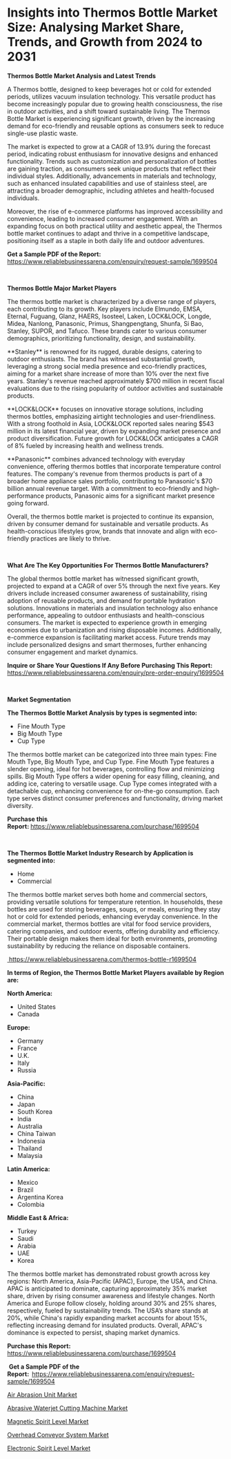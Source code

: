 <p><h1>Insights into Thermos Bottle Market Size: Analysing Market Share, Trends, and Growth from 2024 to 2031</h1></p><p><strong>Thermos Bottle Market Analysis and Latest Trends</strong></p>
<p><p>A Thermos bottle, designed to keep beverages hot or cold for extended periods, utilizes vacuum insulation technology. This versatile product has become increasingly popular due to growing health consciousness, the rise in outdoor activities, and a shift toward sustainable living. The Thermos Bottle Market is experiencing significant growth, driven by the increasing demand for eco-friendly and reusable options as consumers seek to reduce single-use plastic waste.</p><p>The market is expected to grow at a CAGR of 13.9% during the forecast period, indicating robust enthusiasm for innovative designs and enhanced functionality. Trends such as customization and personalization of bottles are gaining traction, as consumers seek unique products that reflect their individual styles. Additionally, advancements in materials and technology, such as enhanced insulated capabilities and use of stainless steel, are attracting a broader demographic, including athletes and health-focused individuals.</p><p>Moreover, the rise of e-commerce platforms has improved accessibility and convenience, leading to increased consumer engagement. With an expanding focus on both practical utility and aesthetic appeal, the Thermos bottle market continues to adapt and thrive in a competitive landscape, positioning itself as a staple in both daily life and outdoor adventures.</p></p>
<p><strong>Get a Sample PDF of the Report:&nbsp;</strong> <a href="https://www.reliablebusinessarena.com/enquiry/request-sample/1699504?utm_campaign=1399&utm_medium=2&utm_source=Github&utm_content=ia&utm_term=20102024&utm_id=thermos-bottle">https://www.reliablebusinessarena.com/enquiry/request-sample/1699504</a></p>
<p>&nbsp;</p>
<p><strong>Thermos Bottle Major Market Players</strong></p>
<p><p>The thermos bottle market is characterized by a diverse range of players, each contributing to its growth. Key players include Elmundo, EMSA, Eternal, Fuguang, Glanz, HAERS, Isosteel, Laken, LOCK&LOCK, Longde, Midea, Nanlong, Panasonic, Primus, Shangpengtang, Shunfa, Si Bao, Stanley, SUPOR, and Tafuco. These brands cater to various consumer demographics, prioritizing functionality, design, and sustainability.</p><p>**Stanley** is renowned for its rugged, durable designs, catering to outdoor enthusiasts. The brand has witnessed substantial growth, leveraging a strong social media presence and eco-friendly practices, aiming for a market share increase of more than 10% over the next five years. Stanley's revenue reached approximately $700 million in recent fiscal evaluations due to the rising popularity of outdoor activities and sustainable products.</p><p>**LOCK&LOCK** focuses on innovative storage solutions, including thermos bottles, emphasizing airtight technologies and user-friendliness. With a strong foothold in Asia, LOCK&LOCK reported sales nearing $543 million in its latest financial year, driven by expanding market presence and product diversification. Future growth for LOCK&LOCK anticipates a CAGR of 8% fueled by increasing health and wellness trends.</p><p>**Panasonic** combines advanced technology with everyday convenience, offering thermos bottles that incorporate temperature control features. The company's revenue from thermos products is part of a broader home appliance sales portfolio, contributing to Panasonic's $70 billion annual revenue target. With a commitment to eco-friendly and high-performance products, Panasonic aims for a significant market presence going forward.</p><p>Overall, the thermos bottle market is projected to continue its expansion, driven by consumer demand for sustainable and versatile products. As health-conscious lifestyles grow, brands that innovate and align with eco-friendly practices are likely to thrive.</p></p>
<p>&nbsp;</p>
<p><strong>What Are The Key Opportunities For Thermos Bottle Manufacturers?</strong></p>
<p><p>The global thermos bottle market has witnessed significant growth, projected to expand at a CAGR of over 5% through the next five years. Key drivers include increased consumer awareness of sustainability, rising adoption of reusable products, and demand for portable hydration solutions. Innovations in materials and insulation technology also enhance performance, appealing to outdoor enthusiasts and health-conscious consumers. The market is expected to experience growth in emerging economies due to urbanization and rising disposable incomes. Additionally, e-commerce expansion is facilitating market access. Future trends may include personalized designs and smart thermoses, further enhancing consumer engagement and market dynamics.</p></p>
<p><strong>Inquire or Share Your Questions If Any Before Purchasing This Report:</strong> <a href="https://www.reliablebusinessarena.com/enquiry/pre-order-enquiry/1699504?utm_campaign=1399&utm_medium=2&utm_source=Github&utm_content=ia&utm_term=20102024&utm_id=thermos-bottle">https://www.reliablebusinessarena.com/enquiry/pre-order-enquiry/1699504</a></p>
<p>&nbsp;</p>
<p><strong>Market Segmentation</strong></p>
<p><strong>The Thermos Bottle Market Analysis by types is segmented into:</strong></p>
<p><ul><li>Fine Mouth Type</li><li>Big Mouth Type</li><li>Cup Type</li></ul></p>
<p><p>The thermos bottle market can be categorized into three main types: Fine Mouth Type, Big Mouth Type, and Cup Type. Fine Mouth Type features a slender opening, ideal for hot beverages, controlling flow and minimizing spills. Big Mouth Type offers a wider opening for easy filling, cleaning, and adding ice, catering to versatile usage. Cup Type comes integrated with a detachable cup, enhancing convenience for on-the-go consumption. Each type serves distinct consumer preferences and functionality, driving market diversity.</p></p>
<p><strong>Purchase this Report:&nbsp;</strong><a href="https://www.reliablebusinessarena.com/purchase/1699504?utm_campaign=1399&utm_medium=2&utm_source=Github&utm_content=ia&utm_term=20102024&utm_id=thermos-bottle">https://www.reliablebusinessarena.com/purchase/1699504</a></p>
<p>&nbsp;</p>
<p><strong>The Thermos Bottle Market Industry Research by Application is segmented into:</strong></p>
<p><ul><li>Home</li><li>Commercial</li></ul></p>
<p><p>The thermos bottle market serves both home and commercial sectors, providing versatile solutions for temperature retention. In households, these bottles are used for storing beverages, soups, or meals, ensuring they stay hot or cold for extended periods, enhancing everyday convenience. In the commercial market, thermos bottles are vital for food service providers, catering companies, and outdoor events, offering durability and efficiency. Their portable design makes them ideal for both environments, promoting sustainability by reducing the reliance on disposable containers.</p></p>
<p><a href="https://www.reliablebusinessarena.com/thermos-bottle-r1699504?utm_campaign=1399&utm_medium=2&utm_source=Github&utm_content=ia&utm_term=20102024&utm_id=thermos-bottle">&nbsp;https://www.reliablebusinessarena.com/thermos-bottle-r1699504</a></p>
<p><strong>In terms of Region, the Thermos Bottle Market Players available by Region are:</strong></p>
<p>
    <p> <strong> North America: </strong>
        <ul>
            <li>United States</li>
            <li>Canada</li>
        </ul>
        </p> 
    <p> <strong> Europe: </strong>
        <ul>
            <li>Germany</li>
            <li>France</li>
            <li>U.K.</li>
            <li>Italy</li>
            <li>Russia</li>
        </ul>
        </p> 
    <p> <strong> Asia-Pacific: </strong>
        <ul>
            <li>China</li>
            <li>Japan</li>
            <li>South Korea</li>
            <li>India</li>
            <li>Australia</li>
            <li>China Taiwan</li>
            <li>Indonesia</li>
            <li>Thailand</li>
            <li>Malaysia</li>
        </ul>
        </p> 
    <p> <strong> Latin America: </strong>
        <ul>
            <li>Mexico</li>
            <li>Brazil</li>
            <li>Argentina Korea</li>
            <li>Colombia</li>
        </ul>
        </p> 
    <p> <strong> Middle East & Africa: </strong>
        <ul>
            <li>Turkey</li>
            <li>Saudi</li>
            <li>Arabia</li>
            <li>UAE</li>
            <li>Korea</li>
        </ul>
    </p>
    </p>
<p><p>The thermos bottle market has demonstrated robust growth across key regions: North America, Asia-Pacific (APAC), Europe, the USA, and China. APAC is anticipated to dominate, capturing approximately 35% market share, driven by rising consumer awareness and lifestyle changes. North America and Europe follow closely, holding around 30% and 25% shares, respectively, fueled by sustainability trends. The USA’s share stands at 20%, while China's rapidly expanding market accounts for about 15%, reflecting increasing demand for insulated products. Overall, APAC's dominance is expected to persist, shaping market dynamics.</p></p>
<p><strong>Purchase this Report: </strong><a href="https://www.reliablebusinessarena.com/purchase/1699504?utm_campaign=1399&utm_medium=2&utm_source=Github&utm_content=ia&utm_term=20102024&utm_id=thermos-bottle">https://www.reliablebusinessarena.com/purchase/1699504</a></p>
<p>&nbsp;<strong>Get a Sample PDF of the Report:&nbsp;&nbsp;</strong><a href="https://www.reliablebusinessarena.com/enquiry/request-sample/1699504?utm_campaign=1399&utm_medium=2&utm_source=Github&utm_content=ia&utm_term=20102024&utm_id=thermos-bottle">https://www.reliablebusinessarena.com/enquiry/request-sample/1699504</a></p>
<p><strong></strong></p>
<p><p><a href="https://www.linkedin.com/pulse/strategic-insights-global-air-abrasion-unit-market-trends-7lssc?utm_campaign=1399&utm_medium=2&utm_source=Github&utm_content=ia&utm_term=20102024&utm_id=thermos-bottle">Air Abrasion Unit Market</a></p><p><a href="https://www.linkedin.com/pulse/abrasive-waterjet-cutting-machine-market-size-share-wffee?utm_campaign=1399&utm_medium=2&utm_source=Github&utm_content=ia&utm_term=20102024&utm_id=thermos-bottle">Abrasive Waterjet Cutting Machine Market</a></p><p><a href="https://www.linkedin.com/pulse/investment-opportunities-magnetic-spirit-level-sector-risk-analysis-0oohe?utm_campaign=1399&utm_medium=2&utm_source=Github&utm_content=ia&utm_term=20102024&utm_id=thermos-bottle">Magnetic Spirit Level Market</a></p><p><a href="https://www.linkedin.com/pulse/global-overhead-conveyor-system-market-exploring-2jeqe?utm_campaign=1399&utm_medium=2&utm_source=Github&utm_content=ia&utm_term=20102024&utm_id=thermos-bottle">Overhead Conveyor System Market</a></p><p><a href="https://www.linkedin.com/pulse/electronic-spirit-level-market-size-share-growth-analysis-type-00oie?utm_campaign=1399&utm_medium=2&utm_source=Github&utm_content=ia&utm_term=20102024&utm_id=thermos-bottle">Electronic Spirit Level Market</a></p></p>